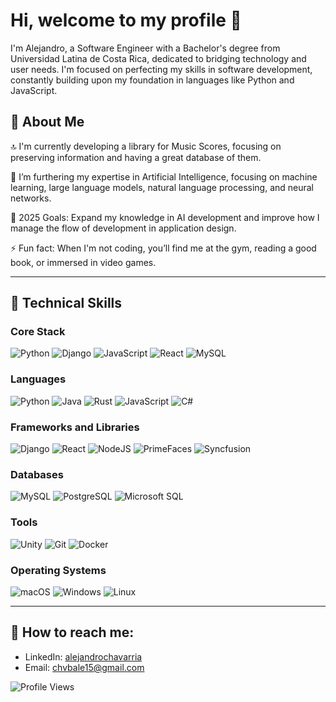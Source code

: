 # Hi, welcome to my profile 👋

I'm Alejandro, a Software Engineer with a Bachelor's degree from Universidad Latina de Costa Rica, dedicated to bridging technology and user needs. I'm focused on perfecting my skills in software development, constantly building upon my foundation in languages like Python and JavaScript.

## 📘 About Me

🔝 I'm currently developing a library for Music Scores, focusing on preserving information and having a great database of them.

🌱 I’m furthering my expertise in Artificial Intelligence, focusing on machine learning, large language models, natural language processing, and neural networks.

🦅 2025 Goals: Expand my knowledge in AI development and improve how I manage the flow of development in application design.

⚡ Fun fact: When I'm not coding, you’ll find me at the gym, reading a good book, or immersed in video games.

---

## 💼 Technical Skills

### Core Stack
![Python](https://img.shields.io/badge/python-3670A0?style=for-the-badge&logo=python&logoColor=ffdd54)
![Django](https://img.shields.io/badge/django-092E20?style=for-the-badge&logo=django&logoColor=white)
![JavaScript](https://img.shields.io/badge/javascript-%23323330.svg?style=for-the-badge&logo=javascript&logoColor=%23F7DF1E)
![React](https://img.shields.io/badge/react-%2320232a.svg?style=for-the-badge&logo=react&logoColor=%2361DAFB)
![MySQL](https://img.shields.io/badge/mysql-4479A1.svg?style=for-the-badge&logo=mysql&logoColor=white)

### Languages
![Python](https://img.shields.io/badge/python-3670A0?style=for-the-badge&logo=python&logoColor=ffdd54)
![Java](https://img.shields.io/badge/java-%23ED8B00.svg?style=for-the-badge&logo=openjdk&logoColor=white)
![Rust](https://img.shields.io/badge/rust-%23000000.svg?style=for-the-badge&logo=rust&logoColor=white)
![JavaScript](https://img.shields.io/badge/javascript-%23323330.svg?style=for-the-badge&logo=javascript&logoColor=%23F7DF1E)
![C#](https://img.shields.io/badge/c%23-%23239120.svg?style=for-the-badge&logo=csharp&logoColor=white)

### Frameworks and Libraries
![Django](https://img.shields.io/badge/django-092E20?style=for-the-badge&logo=django&logoColor=white)
![React](https://img.shields.io/badge/react-%2320232a.svg?style=for-the-badge&logo=react&logoColor=%2361DAFB)
![NodeJS](https://img.shields.io/badge/node.js-6DA55F?style=for-the-badge&logo=node.js&logoColor=white)
![PrimeFaces](https://img.shields.io/badge/PrimeFaces-blue.svg?style=for-the-badge&logo=primefaces&logoColor=white)
![Syncfusion](https://img.shields.io/badge/Syncfusion-blue.svg?style=for-the-badge&logo=syncfusion&logoColor=white)

### Databases
![MySQL](https://img.shields.io/badge/mysql-4479A1.svg?style=for-the-badge&logo=mysql&logoColor=white)
![PostgreSQL](https://img.shields.io/badge/postgresql-336791.svg?style=for-the-badge&logo=postgresql&logoColor=white)
![Microsoft SQL](https://img.shields.io/badge/Microsoft%20SQL-CC2927.svg?style=for-the-badge&logo=microsoft-sql-server&logoColor=white)

### Tools
![Unity](https://img.shields.io/badge/unity-%23000000.svg?style=for-the-badge&logo=unity&logoColor=white)
![Git](https://img.shields.io/badge/git-%23F05033.svg?style=for-the-badge&logo=git&logoColor=white)
![Docker](https://img.shields.io/badge/docker-%230db7ed.svg?style=for-the-badge&logo=docker&logoColor=white)

### Operating Systems
![macOS](https://img.shields.io/badge/mac%20os-000000?style=for-the-badge&logo=macos&logoColor=F0F0F0)
![Windows](https://img.shields.io/badge/Windows-0078D6?style=for-the-badge&logo=windows&logoColor=white)
![Linux](https://img.shields.io/badge/Linux-FCC624?style=for-the-badge&logo=linux&logoColor=black)

---

## 📣 How to reach me:
- LinkedIn: [alejandrochavarria](https://www.linkedin.com/in/alejandrochavarriaba/)
- Email: [chvbale15@gmail.com](mailto:chvbale15@gmail.com)

![Profile Views](https://komarev.com/ghpvc/?username=Mysthogann&color=blueviolet)

<!-- Credits to Shields.io for badges: https://shields.io/ -->
